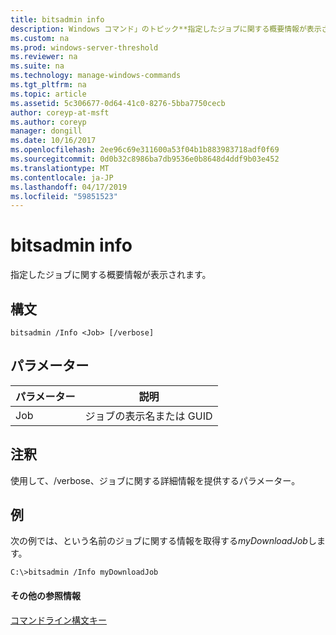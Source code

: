 ```yaml
---
title: bitsadmin info
description: Windows コマンド」のトピック**指定したジョブに関する概要情報が表示されます。** -bitsadmin 情報
ms.custom: na
ms.prod: windows-server-threshold
ms.reviewer: na
ms.suite: na
ms.technology: manage-windows-commands
ms.tgt_pltfrm: na
ms.topic: article
ms.assetid: 5c306677-0d64-41c0-8276-5bba7750cecb
author: coreyp-at-msft
ms.author: coreyp
manager: dongill
ms.date: 10/16/2017
ms.openlocfilehash: 2ee96c69e311600a53f04b1b883983718adf0f69
ms.sourcegitcommit: 0d0b32c8986ba7db9536e0b8648d4ddf9b03e452
ms.translationtype: MT
ms.contentlocale: ja-JP
ms.lasthandoff: 04/17/2019
ms.locfileid: "59851523"
---
```

# <a name="bitsadmin-info"></a>bitsadmin info



指定したジョブに関する概要情報が表示されます。

## <a name="syntax"></a>構文

```
bitsadmin /Info <Job> [/verbose]
```

## <a name="parameters"></a>パラメーター

|パラメーター|説明|
|---------|-----------|
|Job|ジョブの表示名または GUID|

## <a name="remarks"></a>注釈

使用して、/verbose、ジョブに関する詳細情報を提供するパラメーター。

## <a name="BKMK_examples"></a>例

次の例では、という名前のジョブに関する情報を取得する*myDownloadJob*します。
```
C:\>bitsadmin /Info myDownloadJob
```

#### <a name="additional-references"></a>その他の参照情報

[コマンドライン構文キー](command-line-syntax-key.md)